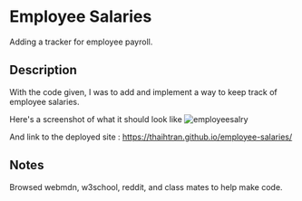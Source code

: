 # Employee Salaries
Adding a tracker for employee payroll.

## Description
With the code given, I was to add and implement a way to keep track of employee salaries.

Here's a screenshot of what it should look like 
![employeesalry](https://github.com/thaihtran/employee-salaries/assets/160369897/916fefb3-61cd-4313-866e-6a3fc442c273)


And link to the deployed site : https://thaihtran.github.io/employee-salaries/

## Notes
Browsed webmdn, w3school, reddit, and class mates to help make code.
